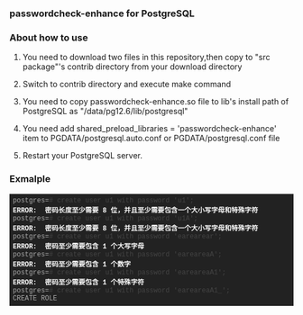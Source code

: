 <div class="output_wrapper" id="output_wrapper_id"><h3 id="hpasswordcheckenhanceforpostgresql"><span>passwordcheck-enhance for PostgreSQL</span></h3>
<h3 id="habouthowtouse"><span>About how to use</span></h3>
<ol>
<li><p>You need to download two files in this repository,then copy to "src package"'s contrib directory from your download directory</p></li>
<li><p>Switch to contrib directory and execute make command</p></li>
<li><p>You need to copy passwordcheck-enhance.so file to lib's install path of PostgreSQL as "/data/pg12.6/lib/postgresql" </p></li>
<li><p>You need add shared_preload_libraries = 'passwordcheck-enhance' item to PGDATA/postgresql.auto.conf or PGDATA/postgresql.conf file</p></li>
<li><p>Restart your PostgreSQL server.</p></li>
</ol>
<h3 id="hexmalple"><span>Exmalple</span></h3>
<pre><code class="hljs makefile" style="font-family: Consolas, Inconsolata, Courier, monospace; overflow-x: auto; padding: 0.5em; background: rgb(34, 34, 34); color: rgb(170, 170, 170); white-space: pre !important; word-wrap: normal !important; word-break: normal !important; overflow: auto !important; display: -webkit-box !important;">postgres=<span class="hljs-comment" style="color: rgb(68, 68, 68); word-wrap: inherit !important; word-break: inherit !important;">#&nbsp;create&nbsp;user&nbsp;u1&nbsp;with&nbsp;password&nbsp;'u1';</span><br><span class="hljs-section" style="color: rgb(255, 255, 255); font-weight: bold; word-wrap: inherit !important; word-break: inherit !important;">ERROR:&nbsp;&nbsp;密码长度至少需要&nbsp;8&nbsp;位，并且至少需要包含一个大小写字母和特殊字符&nbsp;</span><br>postgres=<span class="hljs-comment" style="color: rgb(68, 68, 68); word-wrap: inherit !important; word-break: inherit !important;">#&nbsp;create&nbsp;user&nbsp;u1&nbsp;with&nbsp;password&nbsp;'u1A';</span><br><span class="hljs-section" style="color: rgb(255, 255, 255); font-weight: bold; word-wrap: inherit !important; word-break: inherit !important;">ERROR:&nbsp;&nbsp;密码长度至少需要&nbsp;8&nbsp;位，并且至少需要包含一个大小写字母和特殊字符&nbsp;</span><br>postgres=<span class="hljs-comment" style="color: rgb(68, 68, 68); word-wrap: inherit !important; word-break: inherit !important;">#&nbsp;create&nbsp;user&nbsp;u1&nbsp;with&nbsp;password&nbsp;'earearear';</span><br><span class="hljs-section" style="color: rgb(255, 255, 255); font-weight: bold; word-wrap: inherit !important; word-break: inherit !important;">ERROR:&nbsp;&nbsp;密码至少需要包含&nbsp;1&nbsp;个大写字母</span><br>postgres=<span class="hljs-comment" style="color: rgb(68, 68, 68); word-wrap: inherit !important; word-break: inherit !important;">#&nbsp;create&nbsp;user&nbsp;u1&nbsp;with&nbsp;password&nbsp;'eareareaA';</span><br><span class="hljs-section" style="color: rgb(255, 255, 255); font-weight: bold; word-wrap: inherit !important; word-break: inherit !important;">ERROR:&nbsp;&nbsp;密码至少需要包含&nbsp;1&nbsp;个数字</span><br>postgres=<span class="hljs-comment" style="color: rgb(68, 68, 68); word-wrap: inherit !important; word-break: inherit !important;">#&nbsp;create&nbsp;user&nbsp;u1&nbsp;with&nbsp;password&nbsp;'eareareaA1';</span><br><span class="hljs-section" style="color: rgb(255, 255, 255); font-weight: bold; word-wrap: inherit !important; word-break: inherit !important;">ERROR:&nbsp;&nbsp;密码至少需要包含&nbsp;1&nbsp;个特殊字符</span><br>postgres=<span class="hljs-comment" style="color: rgb(68, 68, 68); word-wrap: inherit !important; word-break: inherit !important;">#&nbsp;create&nbsp;user&nbsp;u1&nbsp;with&nbsp;password&nbsp;'eareareaA1_';</span><br>CREATE&nbsp;ROLE<br></code></pre></div>
